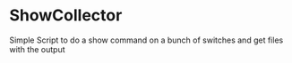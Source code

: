 # ShowCollector
Simple Script to do a show command on a bunch of switches and get files with the output
